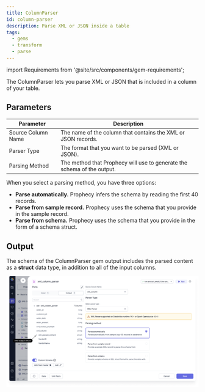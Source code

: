 ```yaml
---
title: ColumnParser
id: column-parser
description: Parse XML or JSON inside a table
tags:
  - gems
  - transform
  - parse
---
```


import Requirements from '@site/src/components/gem-requirements';

<Requirements
  python_package_name="ProphecySparkBasicsPython"
  python_package_version="0.2.27+"
  scala_package_name=""
  scala_package_version=""
  scala_lib="8.2.1"
  python_lib="1.9.16"
  uc_single="14.3+"
  uc_shared="14.3+"
  livy=""
/>

The ColumnParser lets you parse XML or JSON that is included in a column of your table.

## Parameters

| Parameter          | Description                                                             |
| ------------------ | ----------------------------------------------------------------------- |
| Source Column Name | The name of the column that contains the XML or JSON records.           |
| Parser Type        | The format that you want to be parsed (XML or JSON).                    |
| Parsing Method     | The method that Prophecy will use to generate the schema of the output. |

When you select a parsing method, you have three options:

- **Parse automatically.** Prophecy infers the schema by reading the first 40 records.
- **Parse from sample record.** Prophecy uses the schema that you provide in the sample record.
- **Parse from schema.** Prophecy uses the schema that you provide in the form of a schema struct.

## Output

The schema of the ColumnParser gem output includes the parsed content as a **struct** data type, in addition to all of the input columns.

![New output struct](img/new-output-struct.png)
